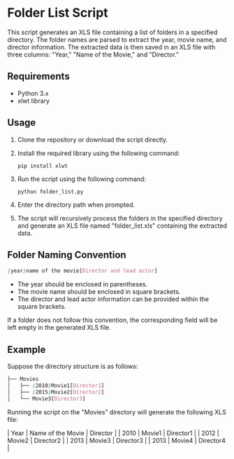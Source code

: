 # Folder List Script

This script generates an XLS file containing a list of folders in a specified directory. The folder names are parsed to extract the year, movie name, and director information. The extracted data is then saved in an XLS file with three columns: "Year," "Name of the Movie," and "Director."

## Requirements

- Python 3.x
- xlwt library

## Usage

1. Clone the repository or download the script directly.

2. Install the required library using the following command:

   ```shell
   pip install xlwt
   ```
3. Run the script using the following command:
   ```shell
   python folder_list.py
   ```
4. Enter the directory path when prompted.
5. The script will recursively process the folders in the specified directory and generate an XLS file named "folder_list.xls" containing the extracted data.

## Folder Naming Convention
   ```scss
   (year)name of the movie[Director and lead actor]
   ```

- The year should be enclosed in parentheses.
- The movie name should be enclosed in square brackets.
- The director and lead actor information can be provided within the square brackets.

If a folder does not follow this convention, the corresponding field will be left empty in the generated XLS file.

## Example
Suppose the directory structure is as follows:
   ````scss
   ├── Movies
│   ├── (2010)Movie1[Director1]
│   ├── (2015)Movie2[Director2]
│   └── Movie3[Director3]
   ````
Running the script on the "Movies" directory will generate the following XLS file:

| Year | Name of the Movie | Director |
| 2010 | Movie1 | Director1 |
| 2012 | Movie2 | Director2 |
| 2013 | Movie3 | Director3 |
| 2013 | Movie4 | Director4 |
